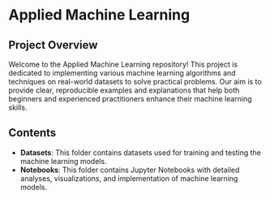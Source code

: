 # Applied Machine Learning

## Project Overview

Welcome to the Applied Machine Learning repository! This project is dedicated to implementing various machine learning algorithms and techniques on real-world datasets to solve practical problems. Our aim is to provide clear, reproducible examples and explanations that help both beginners and experienced practitioners enhance their machine learning skills.

## Contents

- **Datasets**: This folder contains datasets used for training and testing the machine learning models.
- **Notebooks**: This folder contains Jupyter Notebooks with detailed analyses, visualizations, and implementation of machine learning models.

